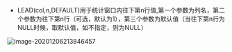 - LEAD(col,n,DEFAULT)用于统计窗口内往下第n行值,第一个参数为列名，第二个参数为往下第n行（可选，默认为1），第三个参数为默认值（当往下第n行为NULL时候，取默认值，如不指定，则为NULL）

![image-20201206213846457](https://kingcall.oss-cn-hangzhou.aliyuncs.com/blog/img/2020/12/06/21:38:47-image-20201206213846457.png)

